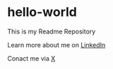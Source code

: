 # hello-world
This is my Readme Repository

Learn more about me on [LinkedIn](https://www.linkedin.com/in/michael-kemenes/)

Conact me via [X](https://twitter.com/Michael_Kemenes)
